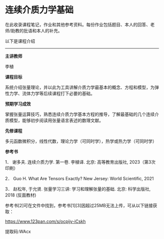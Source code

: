 # 连续介质力学基础

在此收录课程笔记，作业和其他参考资料。每份作业包括题目、本人的回答、老师/助教的批语和本人的补充。

以下是课程介绍

---

**主讲教师**

李植

**课程目标**

系统介绍张量理论，并以此为工具讲解介质力学最基本的概念、方程和模型，为弹性力学、流体力学等后续课程打下必要的基础。

**预期学习成效**

掌握张量运算技巧，熟悉连续介质力学基本方程的推导，了解最基础的几个连续介质模型，能够初步阅读用张量语言表述的数理文献。

**先修课程**

多元函数微积分，线性代数，理论力学（可同时学），热学或热力学（可同时学）

**参考书**

1．	谢多夫. 连续介质力学. 第一卷. 李植译. 北京: 高等教育出版社, 2023（第3次印刷）

2．	Guo H. What Are Tensors Exactly? New Jersey: World Scientific, 2021

3．	赵松年, 于允贤. 张量学习三讲: 学习和理解张量的基础. 北京: 科学出版社, 2018 (反面教材)

参考书[2]可在文件中找到，参考书[1][3]因超过25MB无法上传，可从以下链接获取：

https://www.123pan.com/s/ocpijv-iCskh

提取码:WAcx

